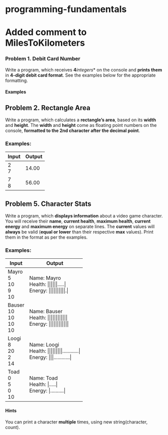 # programming-fundamentals
# Added comment to MilesToKilometers


### Problem 1. Debit Card Number              

Write a program, which receives **4***integers**
on the console and **prints them** in **4-digit debit card format**. See the
examples below for the appropriate formatting.

#### Examples



## Problem 2. Rectangle Area

Write a program, which calculates a **rectangle’s area**, based on its **width** and **height**. The **width** and **height** come as floating point numbers
on the console, **formatted to the 2nd character after the decimal point**.

### Examples:

| Input | Output |
|-------|--------|
| 2<br>7   | 14.00  |
| 7<br>8   | 56.00  |

## Problem 5. Character Stats

Write a program, which **displays information** about a video game character. You will receive their **name**, **current health**, **maximum health**, **current energy** and **maximum energy** on separate lines. The **current** values will **always** be valid (**equal or lower** than their respective **max** values). Print them in the format as per the examples.

### Examples:


| Input | Output |
|-------|--------|
| Mayro<br>5<br>10<br>9<br>10   | Name: Mayro<br>Health: \|\|\|\|\|\|.....\|<br>Energy: \|\|\|\|\|\|\|\|\|\|.\|  |
| Bauser<br>10<br>10<br>10<br>10   | Name: Bauser<br>Health: \|\|\|\|\|\|\|\|\|\|\|\|<br>Energy: \|\|\|\|\|\|\|\|\|\|\|\|  |
| Loogi<br>8<br>20<br>2<br>14   | Name: Loogi<br>Health: \|\|\|\|\|\|\|\|\|............\|<br>Energy: \|\|\|............\|  |
| Toad<br>0<br>5<br>0<br>10   | Name: Toad<br>Health: \|.....\|<br>Energy: \|..........\|  |

#### Hints
You can print a character **multiple** times, using new string(character, count).







 

